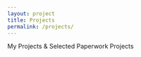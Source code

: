 ```yaml
---
layout: project
title: Projects
permalink: /projects/
---
```


My Projects & Selected Paperwork Projects

